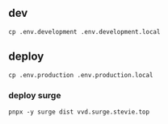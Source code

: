 
## dev
```shell script
cp .env.development .env.development.local
```


## deploy
```shell script
cp .env.production .env.production.local
```

### deploy surge
```shell
pnpx -y surge dist vvd.surge.stevie.top
```